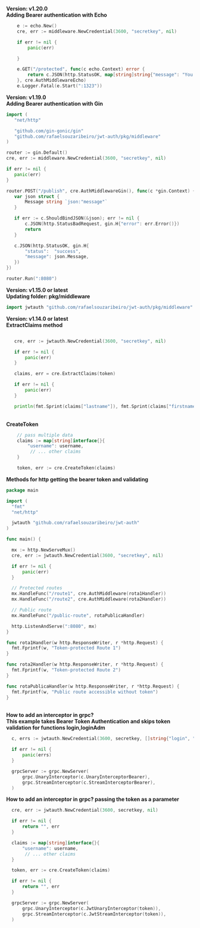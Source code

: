 <strong>Version: v1.20.0</strong><br />
<strong>Adding Bearer authentication with Echo</strong><br/>
```go
	e := echo.New()
	cre, err := middleware.NewCredential(3600, "secretkey", nil)

	if err != nil {
		panic(err)

	}

	e.GET("/protected", func(c echo.Context) error {
		return c.JSON(http.StatusOK, map[string]string{"message": "You are authorized!"})
	}, cre.AuthMiddlewareEcho)
	e.Logger.Fatal(e.Start(":1323"))
```

<strong>Version: v1.19.0</strong><br />
<strong>Adding Bearer authentication with Gin</strong><br/>
 ```go
 import (
	"net/http"

	"github.com/gin-gonic/gin"
	"github.com/rafaelsouzaribeiro/jwt-auth/pkg/middleware"
)

router := gin.Default()
cre, err := middleware.NewCredential(3600, "secretkey", nil)

if err != nil {
	panic(err)
}

router.POST("/publish", cre.AuthMiddlewareGin(), func(c *gin.Context) {
	var json struct {
		Message string `json:"message"`
	}

	if err := c.ShouldBindJSON(&json); err != nil {
		c.JSON(http.StatusBadRequest, gin.H{"error": err.Error()})
		return
	}

	c.JSON(http.StatusOK, gin.H{
		"status":  "success",
		"message": json.Message,
	})
})

router.Run(":8080")
 ```

<strong>Version: v1.15.0 or latest</strong><br />
<strong>Updating folder: pkg/middleware</strong><br /> 
 ```go
import jwtauth "github.com/rafaelsouzaribeiro/jwt-auth/pkg/middleware"
 ```

<strong>Version: v1.14.0 or latest</strong><br />
<strong>ExtractClaims method</strong><br /> 
 ```go

	cre, err := jwtauth.NewCredential(3600, "secretkey", nil)

	if err != nil {
		panic(err)
	}	

	claims, err = cre.ExtractClaims(token)

	if err != nil {
		panic(err)
	}

	println(fmt.Sprint(claims["lastname"]), fmt.Sprint(claims["firstname"]))
```
<br /> 
<strong>CreateToken</strong><br />
	
```go 	
	// pass multiple data
	claims := map[string]interface{}{
		"username": username,
		 // ... other claims
	}

	token, err := cre.CreateToken(claims)
```

<strong>Methods for http getting the bearer token and validating</strong><br />      

  ```go
 package main

import (
	"fmt"
	"net/http"

	jwtauth "github.com/rafaelsouzaribeiro/jwt-auth"
)

func main() {

	mx := http.NewServeMux()
	cre, err := jwtauth.NewCredential(3600, "secretkey", nil)

	if err != nil {
		panic(err)
	}

	// Protected routes
	mx.HandleFunc("/route1", cre.AuthMiddleware(rota1Handler))
	mx.HandleFunc("/route2", cre.AuthMiddleware(rota2Handler))

	// Public route
	mx.HandleFunc("/public-route", rotaPublicaHandler)

	http.ListenAndServe(":8080", mx)
}

func rota1Handler(w http.ResponseWriter, r *http.Request) {
	fmt.Fprintf(w, "Token-protected Route 1")
}

func rota2Handler(w http.ResponseWriter, r *http.Request) {
	fmt.Fprintf(w, "Token-protected Route 2")
}

func rotaPublicaHandler(w http.ResponseWriter, r *http.Request) {
	fmt.Fprintf(w, "Public route accessible without token")
}


```

<br/>
<strong>How to add an interceptor in grpc?</strong><br />  
<strong>This example takes Bearer Token Authentication and skips token validation for functions login,loginAdm</strong><br />  

  ```go 
	c, errs := jwtauth.NewCredential(3600, secretkey, []string{"login", "loginAdm"})

	if err != nil {
		panic(errs)
	}

	grpcServer := grpc.NewServer(
		grpc.UnaryInterceptor(c.UnaryInterceptorBearer),
		grpc.StreamInterceptor(c.StreamInterceptorBearer),
	)
```
<strong>How to add an interceptor in grpc? passing the token as a parameter</strong><br />   

  ```go
	cre, err := jwtauth.NewCredential(3600, secretkey, nil)

	if err != nil {
		return "", err
	}

	claims := map[string]interface{}{
		"username": username,
		 // ... other claims
	}

	token, err := cre.CreateToken(claims)

	if err != nil {
		return "", err
	}

	grpcServer := grpc.NewServer(
		grpc.UnaryInterceptor(c.JwtUnaryInterceptor(token)),
		grpc.StreamInterceptor(c.JwtStreamInterceptor(token)),
	)

  ```
 
